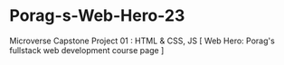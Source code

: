 # Porag-s-Web-Hero-23
Microverse Capstone Project 01 : HTML &amp; CSS, JS [ Web Hero: Porag's fullstack web development course page ]

